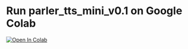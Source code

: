 # Run parler_tts_mini_v0.1 on Google Colab
[![Open In Colab](https://colab.research.google.com/assets/colab-badge.svg)](https://colab.research.google.com/github/NeuralFalconYT/parler_tts_mini_v0.1/blob/main/parler_tts_mini_v0.1.ipynb) <br>
